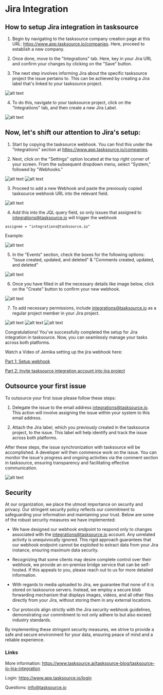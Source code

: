 # Jira Integration


## How to setup Jira integration in tasksource

1. Begin by navigating to the tasksource company creation page at this URL: https://www.app.tasksource.io/companies. Here, proceed to establish a new company.

2. Once done, move to the "Integrations" tab. Here, key in your Jira URL and confirm your changes by clicking on the "Save" button.

3. The next step involves informing Jira about the specific tasksource project the issue pertains to. This can be achieved by creating a Jira label that's linked to your tasksource project.

![alt text](media/jira-company-integration.png)

4. To do this, navigate to your tasksource project, click on the "Integrations" tab, and then create a new Jira Label.

![alt text](media/jira-project-integration.png)



## Now, let's shift our attention to Jira's setup:

1. Start by copying the tasksource webhook. You can find this under the "Integrations" section at https://www.app.tasksource.io/companies.

2. Next, click on the "Settings" option located at the top right corner of your screen. From the subsequent dropdown menu, select "System," followed by "Webhooks."

![alt text](media/jira-webhook-setup-system.png)
![alt text](media/jira-webhook-setup-webhook.png)

3. Proceed to add a new Webhook and paste the previously copied tasksource webhook URL into the relevant field.

![alt text](media/jira-webhook-setup-url.png)

4. Add this into the JQL query field, so only issues that assigned to integrations@tasksource.io will trigger the webhook

````jql
assignee = "integrations@tasksource.io"
````

Example:

![alt text](media/jira-webhook-setup-jql.png)

5. In the "Events" section, check the boxes for the following options: "Issue created, updated, and deleted" & "Comments created, updated, and deleted"

![alt text](media/jira-webhook-setup-events.png)

6. Once you have filled in all the necessary details like image below, click on the "Create" button to confirm your new webhook.

![alt text](media/jira-webhook-setup.png)

7. To add necessary permissions, include integrations@tasksource.io as a regular project member in your Jira project.

![alt text](media/jira-people-setup-step-1.png)
![alt text](media/jira-people-setup-step-2.png)
![alt text](media/jira-people-setup-step-3.png)

Congratulations! You've successfully completed the setup for Jira integration in tasksource. Now, you can seamlessly manage your tasks across both platforms. 

Watch a Video of Jemika setting up the jira webhook here:

[Part 1: Setup webhook](media/jira-webhook-setup-full.webm)

[Part 2: Invite tasksource integration account into jira project](media/jira-people-setup-full.webm)


## Outsource your first issue

To outsource your first issue please follow these steps:

1. Delegate the issue to the email address integrations@tasksource.io. This action will involve assigning the issue within your system to this email address.

2. Attach the Jira label, which you previously created in the tasksource project, to the issue. This label will help identify and track the issue across both platforms.

After these steps, the issue synchronization with tasksource will be accomplished. A developer will then commence work on the issue. You can monitor the issue's progress and ongoing activities via the comment section in tasksource, ensuring transparency and facilitating effective communication.

![alt text](media/jira-issue-setup.png)


## Security

At our organization, we place the utmost importance on security and privacy. Our stringent security policy reflects our commitment to safeguarding your information and maintaining your trust. Below are some of the robust security measures we have implemented:


- We have designed our webhook endpoint to respond only to changes associated with the integrations@tasksource.io account. Any unrelated activity is unequivocally ignored. This rigid approach guarantees that our webhook endpoint cannot be exploited to extract data from your Jira instance, ensuring maximum data security.

- Recognizing that some clients may desire complete control over their webhook, we provide an on-premise bridge service that can be self-hosted. If this appeals to you, please reach out to us for more detailed information.

- With regards to media uploaded to Jira, we guarantee that none of it is stored on tasksource servers. Instead, we employ a secure blob forwarding mechanism that displays images, videos, and all other files directly from your Jira, without storing them in any external locations.

- Our protocols align strictly with the Jira security webhook guidelines, demonstrating our commitment to not only adhere to but also exceed industry standards.

By implementing these stringent security measures, we strive to provide a safe and secure environment for your data, ensuring peace of mind and a reliable experience.


### Links
More information: https://www.tasksource.ai/tasksource-blog/tasksource-io-jira-integration

Login: https://www.app.tasksource.io/login

Questions: info@tasksource.io
